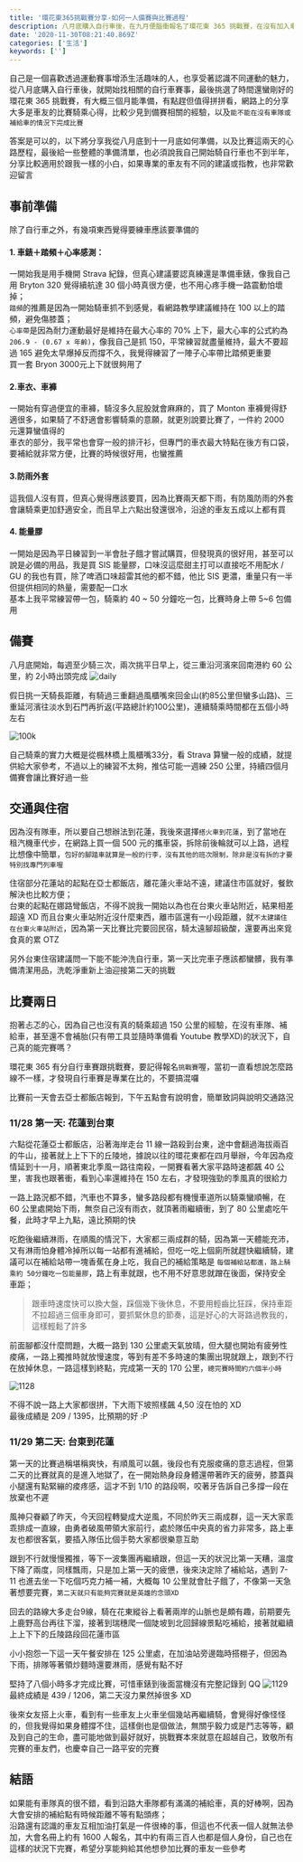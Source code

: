 ```yaml
---
title: '環花東365挑戰賽分享-如何一人備賽與比賽過程'
description: 八月底購入自行車後，在九月便腦衝報名了環花東 365 挑戰賽，在沒有加入車隊、也沒有太多資料搜集的狀況下，自己瞎練並硬著頭皮完賽了，希望完整分享自己的備賽過程與比賽的經歷，能夠分享給一個人想要挑戰環花東 365 的車友
date: '2020-11-30T08:21:40.869Z'
categories: ['生活']
keywords: ['']
---
```


自己是一個喜歡透過運動賽事增添生活趣味的人，也享受著認識不同運動的魅力，從八月底購入自行車後，就開始找相關的自行車賽事，最後挑選了時間還蠻剛好的環花東 365 挑戰賽，有大概三個月能準備，有點趕但值得拼拼看，網路上的分享大多是車友的比賽騎乘心得，比較少見到備賽相關的經驗，以及`能不能在沒有車隊或補給車的情況下完成比賽`  

答案是可以的，以下將分享我從八月底到十一月底如何準備，以及比賽這兩天的心路歷程，最後給一些整體的準備清單，也必須說我自己開始騎自行車也不到半年，分享比較適用於跟我一樣的小白，如果專業的車友有不同的建議或指教，也非常歡迎留言 

## 事前準備
除了自行車之外，有幾項東西覺得要練車應該要準備的
#### 1. 車錶＋踏頻＋心率感測：   
一開始我是用手機開 Strava 紀錄，但真心建議要認真練還是準備車錶，像我自己用 Bryton 320 覺得續航達 30 個小時真很方便，也不用心疼手機一路震動怕壞掉；  
`踏頻`的推薦是因為一開始騎車抓不到感覺，看網路教學建議維持在 100 以上的踏頻，避免傷膝蓋；  
`心率帶`是因為耐力運動最好是維持在最大心率的 70% 上下，最大心率的公式約為 `206.9 - (0.67 x 年齡)`，像我自己是抓 150，平常練習就盡量維持，最大不要超過 165 避免太早爆掉反而撐不久，我覺得練習了一陣子心率帶比踏頻更重要    
買一套 Bryon 3000元上下就很夠用了

#### 2.車衣、車褲  
一開始有穿過便宜的車褲，騎沒多久屁股就會麻麻的，買了 Monton 車褲覺得舒適很多，如果騎了不舒適會影響騎乘的意願，就更別說要比賽了，一件約 2000 元還算蠻值得的    
車衣的部分，我平常也會穿一般的排汗衫，但專門的車衣最大特點在後方有口袋，要補給就非常方便，比賽的時候很好用，也蠻推薦

#### 3.防雨外套 
這我個人沒有買，但真心覺得應該要買，因為比賽兩天都下雨，有防風防雨的外套會讓騎乘更加舒適安全，而且早上六點出發還很冷，沿途的車友五成以上都有買

#### 4. 能量膠  
一開始是因為平日練習到一半會肚子餓才嘗試購買，但發現真的很好用，甚至可以說是必備的用品，我是買 SIS 能量膠，口味沒這麼甜主打可以直接吃不用配水 / GU 的我也有買，除了啤酒口味超雷其他的都不錯，他比 SIS 更濃，重量只有一半但提供相同的熱量，需要配一口水    
基本上我平常練習帶一包，騎乘約 40 ~ 50 分鐘吃一包，比賽時身上帶 5~6 包備用   

## 備賽  
八月底開始，每週至少騎三次，兩次挑平日早上，從三重沿河濱來回南港約 60 公里，約 2小時出頭完成
![daily](/post/img/20201130/daily.png)  

假日挑一天騎長距離，有騎過三重翻過風櫃嘴來回金山(約85公里但蠻多山路)、三重延河濱往淡水到石門再折返(平路總計約100公里)，連續騎乘時間都在五個小時左右   

![100k](/post/img/20201130/100k.png)  

自己騎乘的實力大概是從楓林橋上風櫃嘴33分，看 Strava 算蠻一般的成績，就提供給大家參考，不過以上的練習不太夠，推估可能一週練 250 公里，持續四個月備賽會讓比賽好過一些

## 交通與住宿
因為沒有隊車，所以要自己想辦法到花蓮，我後來選擇`搭火車到花蓮`，到了當地在租汽機車代步，在網路上買一個 500 元的攜車袋，拆除前後輪就可以上路，過程比想像中簡單，`包好的腳踏車就算是一般的行李，沒有其他的班次限制，除非是沒有拆的才要特別找專門列車喔`   

住宿部分花蓮站的起點在亞士都飯店，離花蓮火車站不遠，建議住市區就好，餐飲解決也比較方便；  
台東的起點在娜路彎飯店，不得不說我一開始以為也在台東火車站附近，結果相差超遠 XD 而且台東火車站附近沒什麼東西，離市區還有一小段距離，就`不太建議住在台東火車站附近`，因為第一天比賽比完要回民宿，騎太遠腳超級酸，還要再出來覓食真的累 OTZ  

另外台東住宿建議問一下能不能沖洗自行車，第一天比完車子應該都蠻髒，我有準備清潔用品，洗乾淨重新上油迎接第二天的挑戰  

## 比賽兩日  
抱著忐忑的心，因為自己也沒有真的騎乘超過 150 公里的經驗，在沒有車隊、補給車，甚至還不會補胎(只有帶工具並隨時準備看 Youtube 教學XD)的狀況下，自己真的能完賽嗎？    

環花東 365 有分自行車賽跟挑戰賽，要記得報名`挑戰賽`喔，當初一直看想說怎麼路線不一樣，才發現自行車賽是專業在比的，不要搞混囉   

比賽前一天會去亞士都飯店報到，下午五點會有說明會，簡單致詞與說明交通路況  

### 11/28 第一天: 花蓮到台東  
六點從花蓮亞士都飯店，沿著海岸走台 11 線一路殺到台東，途中會翻過海拔兩百的牛山，接著就上上下下的丘陵地，據說以往的環花東都在四月舉辦，今年因為疫情延到十一月，順著東北季風一路往南殺，一開賽看著大家平路時速都飆 40 公里，害我也跟著衝，看到心率還維持在 150 左右，才發現強勁的季風真的很給力  

一路上路況都不錯，汽車也不算多，蠻多路段都有機慢車道所以騎乘蠻順暢，在 60 公里處開始下雨，無奈自己沒有雨衣，就頂著雨繼續衝，到了 80 公里處吃午餐，此時才早上九點，遠比預期的快  

吃飽後繼續淋雨，在順風的情況下，大家都三兩成群的騎，因為第一天體能充沛，又有淋雨怕身體冷掉所以每一站都有進補給，但吃一吃上個廁所就趕快繼續騎，建議可以在補給站帶一塊香蕉在身上吃，我自己的補給策略是 `每個補給站都進，路上騎乘約 50分鐘吃一包能量膠`，路上有車就跟，也不用不好意思就蹭在後面，保持安全車距；  
> 跟車時速度快可以換大盤，踩個幾下後休息，不要用輕齒比狂踩，保持車距不拉超過三個車身即可，要抓緊休息的節奏，這是好心的大哥路過教我的，這樣輕鬆了許多   

前面腳都沒什麼問題，大概一路到 130 公里處天氣放晴，但大腿也開始有疲勞性痠痛，一路上獨推時就放慢速度，等到有差不多時速的集團出現就跟上，跟到不行在放掉休息，一路這樣到終點，完成第一天的 170 公里，`總完賽時間約六個半小時`

![1128](/post/img/20201130/1128.png)    

不得不說一路上大家都很拼，下大雨下坡照樣飆 4,50 沒在怕的 XD  
最後成績是 209 / 1395，比預期的好 :P

### 11/29 第二天: 台東到花蓮   
第一天的比賽過稱堪稱爽快，有順風可以飆，後段也有克服痠痛的意志過程，但第二天的比賽就真的是進入地獄了，在一開始熱身段身體還帶著昨天的疲勞，膝蓋與小腿還有點緊繃的痠疼感，這才不到 1/10 的路段啊，咬著牙告訴自己多撐一段在放棄也不遲  

風神只眷顧了昨天，今天回程轉變成大逆風，不同於昨天三兩成群，這一天大家乖乖排成一直線，由勇者破風帶領大家前行，處於隊伍中央真的省力非常多，路上車友也都很客氣，要插入隊伍比個手勢大家都很樂意互助  

跟到不行就慢慢獨推，等下一波集團再繼續跟，但這一天的狀況比第一天糟，溫度下降了兩度，同樣飄雨，只是加上第一天的疲憊，後來決定除了補給站，遇到 7-11 也進去坐一下吃個巧克力補一補，大概每 10 公里就會肚子餓了，不像第一天急著想要完賽，`第二天就只有能夠完賽就是英雄的念頭XD`

回去的路線大多走台9線，騎在花東縱谷上看著兩岸的山脈也是頗有趣，前期要先上鹿野高台再往下溜，接著到瑞穗爬一個陡坡到北回歸線景點吃補給，接著就繼續上上下下的丘陵路段回花蓮市區  

小小抱怨一下這一天午餐安排在 125 公里處，在加油站旁邊臨時搭棚子，但因為下雨，排隊等著領炒麵時還要淋雨，感覺有點不好    

堅持了八個小時多才完成比賽，可惜車錶到後面當機沒有完整記錄到 QQ
![1129](/post/img/20201130/1129.png)  
最終成績是 439 / 1206，第二天沒力果然掉很多 XD  

後來女友搭上火車，看到有一些車友上火車坐個幾站再繼續騎，會覺得好像怪怪的，但我覺得如果身體撐不住，這樣倒也是個做法，無關乎毅力或是鬥志等等，顧及到自己的生命，盡可能地做到最好就好，挑戰賽本來就意在超越自己，致敬所有完賽的車友們，也慶幸自己一路平安的完賽  

## 結語  
如果能有車隊真的很不錯，看到沿路大車隊都有滿滿的補給車，真的好棒啊，因為大會安排的補給點有時候距離不等有點頭疼；  
沿路還有認識的車友互相加油打氣是一件很棒的事，但這也不代表一個人就無法參加，大會名冊上約有 1600 人報名，其中約有兩三百人也都是個人身份，自己也在這樣的狀況下完賽，希望分享能夠給其他想參加比賽的車友一些參考  

